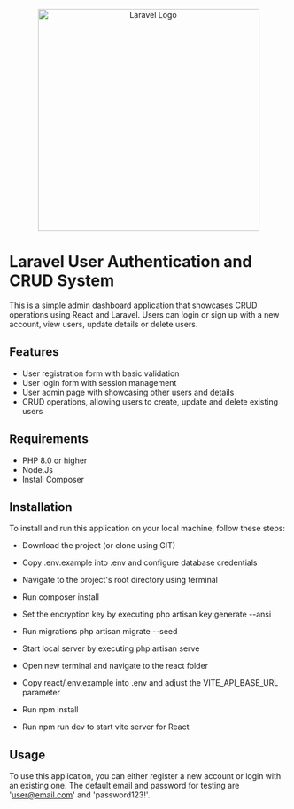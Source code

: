 <p align="center"><a href="https://laravel.com" target="_blank"><img src="https://raw.githubusercontent.com/laravel/art/master/logo-lockup/5%20SVG/2%20CMYK/1%20Full%20Color/laravel-logolockup-cmyk-red.svg" width="400" alt="Laravel Logo"></a></p>

# Laravel User Authentication and CRUD System
This is a simple admin dashboard application that showcases CRUD operations using React and Laravel. Users can login or sign up with a new account, view users, update details or delete users.

## Features
* User registration form with basic validation
* User login form with session management
* User admin page with showcasing other users and details
* CRUD operations, allowing users to create, update and delete existing users
  
## Requirements
* PHP 8.0 or higher
* Node.Js
* Install Composer
  
## Installation
To install and run this application on your local machine, follow these steps:

* Download the project (or clone using GIT)
* Copy .env.example into .env and configure database credentials
* Navigate to the project's root directory using terminal
* Run composer install
  
* Set the encryption key by executing php artisan key:generate --ansi
* Run migrations php artisan migrate --seed
* Start local server by executing php artisan serve
  
* Open new terminal and navigate to the react folder
* Copy react/.env.example into .env and adjust the VITE_API_BASE_URL parameter
* Run npm install
* Run npm run dev to start vite server for React
  
## Usage
To use this application, you can either register a new account or login with an existing one. The default email and password for testing are 'user@email.com' and 'password123!'.
